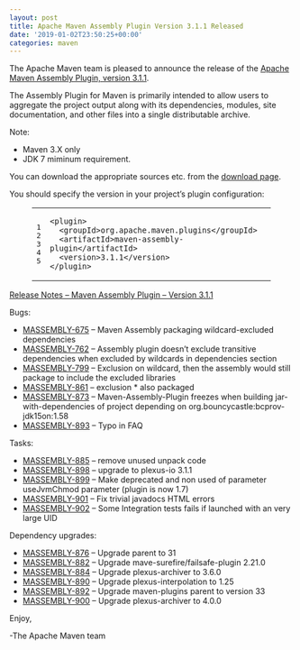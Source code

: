 ```yaml
---
layout: post
title: Apache Maven Assembly Plugin Version 3.1.1 Released
date: '2019-01-02T23:50:25+00:00'
categories: maven
---
```

<div class="entry-content"><p>The Apache Maven team is pleased to announce the release of the <a href="http://maven.apache.org/plugins/maven-assembly-plugin/">Apache
Maven Assembly Plugin, version 3.1.1</a>.</p>

<p>The Assembly Plugin for Maven is primarily intended to allow users to aggregate
the project output along with its dependencies, modules, site documentation,
and other files into a single distributable archive.</p>

<p>Note:</p>

<ul>
<li>Maven 3.X only</li>
<li>JDK 7 miminum requirement.</li>
</ul>


<p>You can download the appropriate sources etc. from the <a href="https://maven.apache.org/plugins/maven-assembly-plugin/download.cgi">download page</a>.</p>

<p>You should specify the version in your project&rsquo;s plugin configuration:</p>

<figure class='code'><figcaption><span></span></figcaption><div class="highlight"><table><tr><td class="gutter"><pre class="line-numbers"><span class='line-number'>1</span>
<span class='line-number'>2</span>
<span class='line-number'>3</span>
<span class='line-number'>4</span>
<span class='line-number'>5</span>
</pre></td><td class='code'><pre><code class='xml'><span class='line'><span class="nt">&lt;plugin&gt;</span>
</span><span class='line'>  <span class="nt">&lt;groupId&gt;</span>org.apache.maven.plugins<span class="nt">&lt;/groupId&gt;</span>
</span><span class='line'>  <span class="nt">&lt;artifactId&gt;</span>maven-assembly-plugin<span class="nt">&lt;/artifactId&gt;</span>
</span><span class='line'>  <span class="nt">&lt;version&gt;</span>3.1.1<span class="nt">&lt;/version&gt;</span>
</span><span class='line'><span class="nt">&lt;/plugin&gt;</span>
</span></code></pre></td></tr></table></div></figure>




<!-- more -->


<p><a href="https://issues.apache.org/jira/secure/ReleaseNote.jspa?projectId=12317220&amp;version=12341358">Release Notes &ndash; Maven Assembly Plugin &ndash; Version 3.1.1</a></p>

<p>Bugs:</p>

<ul>
<li><a href="https://issues.apache.org/jira/browse/MASSEMBLY-675">MASSEMBLY-675</a> &ndash; Maven Assembly packaging wildcard-excluded dependencies</li>
<li><a href="https://issues.apache.org/jira/browse/MASSEMBLY-762">MASSEMBLY-762</a> &ndash; Assembly plugin doesn&rsquo;t exclude transitive dependencies when excluded by wildcards in dependencies section</li>
<li><a href="https://issues.apache.org/jira/browse/MASSEMBLY-799">MASSEMBLY-799</a> &ndash; Exclusion on wildcard, then the assembly would still package to include the excluded libraries</li>
<li><a href="https://issues.apache.org/jira/browse/MASSEMBLY-861">MASSEMBLY-861</a> &ndash; exclusion * also packaged</li>
<li><a href="https://issues.apache.org/jira/browse/MASSEMBLY-873">MASSEMBLY-873</a> &ndash; Maven-Assembly-Plugin freezes when building jar-with-dependencies of project depending on org.bouncycastle:bcprov-jdk15on:1.58</li>
<li><a href="https://issues.apache.org/jira/browse/MASSEMBLY-893">MASSEMBLY-893</a> &ndash; Typo in FAQ</li>
</ul>


<p>Tasks:</p>

<ul>
<li><a href="https://issues.apache.org/jira/browse/MASSEMBLY-885">MASSEMBLY-885</a> &ndash; remove unused unpack code</li>
<li><a href="https://issues.apache.org/jira/browse/MASSEMBLY-898">MASSEMBLY-898</a> &ndash; upgrade to plexus-io 3.1.1</li>
<li><a href="https://issues.apache.org/jira/browse/MASSEMBLY-899">MASSEMBLY-899</a> &ndash; Make deprecated and non used of parameter useJvmChmod parameter (plugin is now 1.7)</li>
<li><a href="https://issues.apache.org/jira/browse/MASSEMBLY-901">MASSEMBLY-901</a> &ndash; Fix trivial javadocs HTML errors</li>
<li><a href="https://issues.apache.org/jira/browse/MASSEMBLY-902">MASSEMBLY-902</a> &ndash; Some Integration tests fails if launched with an very large UID</li>
</ul>


<p>Dependency upgrades:</p>

<ul>
<li><a href="https://issues.apache.org/jira/browse/MASSEMBLY-876">MASSEMBLY-876</a> &ndash; Upgrade parent to 31</li>
<li><a href="https://issues.apache.org/jira/browse/MASSEMBLY-882">MASSEMBLY-882</a> &ndash; Upgrade mave-surefire/failsafe-plugin 2.21.0</li>
<li><a href="https://issues.apache.org/jira/browse/MASSEMBLY-884">MASSEMBLY-884</a> &ndash; Upgrade plexus-archiver to 3.6.0</li>
<li><a href="https://issues.apache.org/jira/browse/MASSEMBLY-890">MASSEMBLY-890</a> &ndash; Upgrade plexus-interpolation to 1.25</li>
<li><a href="https://issues.apache.org/jira/browse/MASSEMBLY-892">MASSEMBLY-892</a> &ndash; Upgrade maven-plugins parent to version 33</li>
<li><a href="https://issues.apache.org/jira/browse/MASSEMBLY-900">MASSEMBLY-900</a> &ndash; Upgrade plexus-archiver to 4.0.0</li>
</ul>


<p>Enjoy,</p>

<p>-The Apache Maven team</p>
</div>
